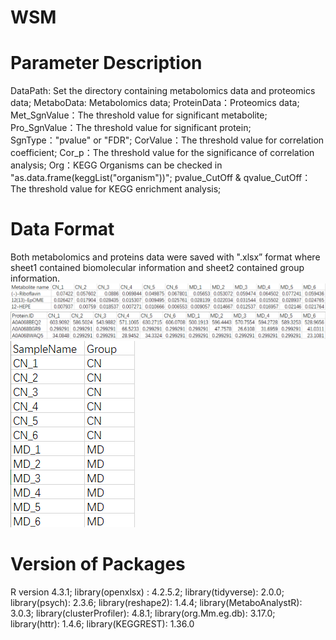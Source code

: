 # WSM
# Parameter Description
DataPath: Set the directory containing metabolomics data and proteomics data;
MetaboData: Metabolomics data;
ProteinData：Proteomics data;
Met_SgnValue：The threshold value for significant metabolite;
Pro_SgnValue：The threshold value for significant protein;
SgnType："pvalue" or "FDR";
CorValue：The threshold value for correlation coefficient;
Cor_p：The threshold value for the significance of correlation analysis;
Org：KEGG Organisms can be checked in "as.data.frame(keggList("organism"))";
pvalue_CutOff & qvalue_CutOff：The threshold value for KEGG enrichment analysis;
# Data Format
Both metabolomics and proteins data were saved with ".xlsx” format where sheet1 contained biomolecular information and sheet2 contained group information.
![image](https://github.com/Food-Lipid-Sci-and-Tech-Innovation/WSM/blob/main/metabolomics%20data.png)
![image](https://github.com/Food-Lipid-Sci-and-Tech-Innovation/WSM/blob/main/proteomics%20data.png)
![image](https://github.com/Food-Lipid-Sci-and-Tech-Innovation/WSM/blob/main/group.png)
# Version of Packages
R version 4.3.1;
library(openxlsx) : 4.2.5.2;
library(tidyverse): 2.0.0;
library(psych): 2.3.6;
library(reshape2): 1.4.4;
library(MetaboAnalystR): 3.0.3;
library(clusterProfiler): 4.8.1;
library(org.Mm.eg.db): 3.17.0;
library(httr): 1.4.6;
library(KEGGREST): 1.36.0

